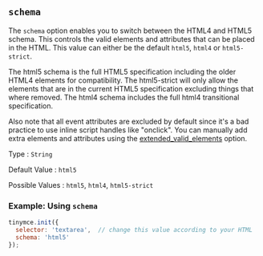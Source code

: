 ## `schema`

The `schema` option enables you to switch between the HTML4 and HTML5 schema. This controls the valid elements and attributes that can be placed in the HTML. This value can either be the default `html5`, `html4` or `html5-strict`.

The html5 schema is the full HTML5 specification including the older HTML4 elements for compatibility. The html5-strict will only allow the elements that are in the current HTML5 specification excluding things that where removed. The html4 schema includes the full html4 transitional specification.

Also note that all event attributes are excluded by default since it's a bad practice to use inline script handles like "onclick". You can manually add extra elements and attributes using the [extended_valid_elements](#extended_valid_elements) option.

Type
: `String`

Default Value
: `html5`

Possible Values
: `html5`, `html4`, `html5-strict`

### Example: Using `schema`

```js
tinymce.init({
  selector: 'textarea',  // change this value according to your HTML
  schema: 'html5'
});
```
